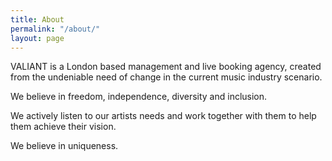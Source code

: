 ```yaml
---
title: About
permalink: "/about/"
layout: page
---
```


VALIANT is a London based management and live booking agency, created from the undeniable need of change in the current music industry scenario.

We believe in freedom, independence, diversity and inclusion.

We actively listen to our artists needs and work together with them to help them achieve their vision.

We believe in uniqueness.